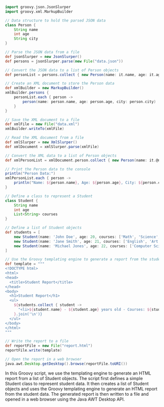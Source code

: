 ```groovy
import groovy.json.JsonSlurper
import groovy.xml.MarkupBuilder

// Data structure to hold the parsed JSON data
class Person {
    String name
    int age
    String city
}

// Parse the JSON data from a file
def jsonSlurper = new JsonSlurper()
def persons = jsonSlurper.parse(new File("data.json"))

// Convert the JSON data to a list of Person objects
def personList = persons.collect { new Person(name: it.name, age: it.age, city: it.city) }

// Create an XML document to store the Person data
def xmlBuilder = new MarkupBuilder()
xmlBuilder.persons {
    personList.each { person ->
        person(name: person.name, age: person.age, city: person.city)
    }
}

// Save the XML document to a file
def xmlFile = new File("data.xml")
xmlBuilder.writeTo(xmlFile)

// Read the XML document from a file
def xmlSlurper = new XmlSlurper()
def xmlDocument = xmlSlurper.parse(xmlFile)

// Convert the XML data to a list of Person objects
def xmlPersonList = xmlDocument.person.collect { new Person(name: it.@name, age: it.@age.toInteger(), city: it.@city) }

// Print the Person data to the console
println("Person Data:")
xmlPersonList.each { person ->
    println("Name: ${person.name}, Age: ${person.age}, City: ${person.city}")
}
```


```groovy
// Define a class to represent a Student
class Student {
    String name
    int age
    List<String> courses
}

// Define a list of Student objects
def students = [
    new Student(name: 'John Doe', age: 20, courses: ['Math', 'Science', 'History']),
    new Student(name: 'Jane Smith', age: 21, courses: ['English', 'Art', 'Music']),
    new Student(name: 'Michael Jones', age: 22, courses: ['Computer Science', 'Biology', 'Economics'])
]

// Use the Groovy templating engine to generate a report from the student data
def template = """
<!DOCTYPE html>
<html>
<head>
  <title>Student Report</title>
</head>
<body>
  <h1>Student Report</h1>
  <ul>
    ${students.collect { student ->
      "<li>${student.name} - ${student.age} years old - Courses: ${student.courses.join(', ')}</li>"
    }.join('\n')}
  </ul>
</body>
</html>
"""

// Write the report to a file
def reportFile = new File("report.html")
reportFile.write(template)

// Open the report in a web browser
java.awt.Desktop.getDesktop().browse(reportFile.toURI())
```
In this Groovy script, we use the templating engine to generate an HTML report from a list of Student objects. The script first defines a simple Student class to represent student data. It then creates a list of Student objects and uses the Groovy templating engine to generate an HTML report from the student data. The generated report is then written to a file and opened in a web browser using the Java AWT Desktop API.